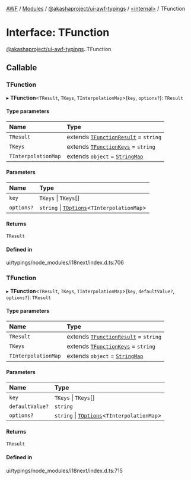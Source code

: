 [AWF](../README.md) / [Modules](../modules.md) / [@akashaproject/ui-awf-typings](../modules/akashaproject_ui_awf_typings.md) / [<internal\>](../modules/akashaproject_ui_awf_typings._internal_.md) / TFunction

# Interface: TFunction

[@akashaproject/ui-awf-typings](../modules/akashaproject_ui_awf_typings.md).[<internal>](../modules/akashaproject_ui_awf_typings._internal_.md).TFunction

## Callable

### TFunction

▸ **TFunction**<`TResult`, `TKeys`, `TInterpolationMap`\>(`key`, `options?`): `TResult`

#### Type parameters

| Name | Type |
| :------ | :------ |
| `TResult` | extends [`TFunctionResult`](../modules/akashaproject_ui_awf_typings._internal_.md#tfunctionresult) = `string` |
| `TKeys` | extends [`TFunctionKeys`](../modules/akashaproject_ui_awf_typings._internal_.md#tfunctionkeys) = `string` |
| `TInterpolationMap` | extends `object` = [`StringMap`](../modules/akashaproject_ui_awf_typings._internal_.md#stringmap) |

#### Parameters

| Name | Type |
| :------ | :------ |
| `key` | `TKeys` \| `TKeys`[] |
| `options?` | `string` \| [`TOptions`](../modules/akashaproject_ui_awf_typings._internal_.md#toptions)<`TInterpolationMap`\> |

#### Returns

`TResult`

#### Defined in

ui/typings/node_modules/i18next/index.d.ts:706

### TFunction

▸ **TFunction**<`TResult`, `TKeys`, `TInterpolationMap`\>(`key`, `defaultValue?`, `options?`): `TResult`

#### Type parameters

| Name | Type |
| :------ | :------ |
| `TResult` | extends [`TFunctionResult`](../modules/akashaproject_ui_awf_typings._internal_.md#tfunctionresult) = `string` |
| `TKeys` | extends [`TFunctionKeys`](../modules/akashaproject_ui_awf_typings._internal_.md#tfunctionkeys) = `string` |
| `TInterpolationMap` | extends `object` = [`StringMap`](../modules/akashaproject_ui_awf_typings._internal_.md#stringmap) |

#### Parameters

| Name | Type |
| :------ | :------ |
| `key` | `TKeys` \| `TKeys`[] |
| `defaultValue?` | `string` |
| `options?` | `string` \| [`TOptions`](../modules/akashaproject_ui_awf_typings._internal_.md#toptions)<`TInterpolationMap`\> |

#### Returns

`TResult`

#### Defined in

ui/typings/node_modules/i18next/index.d.ts:715
